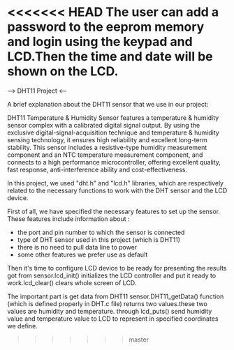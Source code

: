 <<<<<<< HEAD
The user can add a password to the eeprom memory and login using the keypad and LCD.Then the time and date will be shown on the LCD.
=======
--> DHT11 Project <--

A brief explanation about the DHT11 sensor that we use in our project:

DHT11 Temperature & Humidity Sensor features a temperature & humidity sensor complex with a calibrated digital signal output. 
By using the exclusive digital-signal-acquisition technique and temperature & humidity sensing technology, it ensures high reliability and excellent long-term stability. 
This sensor includes a resistive-type humidity measurement component and an NTC temperature measurement component, and connects to a high performance microcontroller, offering excellent quality, fast response, anti-interference ability and cost-effectiveness.

In this project, we used "dht.h" and "lcd.h" libraries, which are respectively related to the necessary functions to work with the DHT sensor and the LCD device.

First of all, we have specified the necessary features to set up the sensor. These features include information about :
- the port and pin number to which the sensor is connected
- type of DHT sensor used in this project (which is DHT11)
- there is no need to pull data line to power
- some other features we prefer use as default

Then it's time to configure LCD device to be ready for presenting the results got from sensor.lcd_init() initializes the LCD controller and put it ready to work.lcd_clear() clears whole screen of LCD.

The important part is get data from DHT11 sensor.DHT11_getData() function (which is defined properly in DHT.c file) returns two values.these two values are humidity and temperature.
through lcd_puts() send humidity value and temperature value to LCD to represent in specified coordinates we define.
>>>>>>> master
